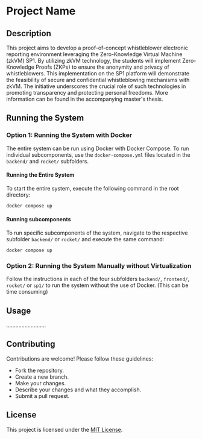 # Project Name

## Description

This project aims to develop a proof-of-concept whistleblower electronic reporting
environment leveraging the Zero-Knowledge Virtual Machine (zkVM) SP1. By
utilizing zkVM technology, the students will implement Zero-Knowledge Proofs
(ZKPs) to ensure the anonymity and privacy of whistleblowers. This implementation
on the SP1 platform will demonstrate the feasibility of secure and confidential
whistleblowing mechanisms with zkVM. The initiative underscores the crucial role of
such technologies in promoting transparency and protecting personal freedoms.
More information can be found in the accompanying master's thesis.

## Running the System

### Option 1: Running the System with Docker

The entire system can be run using Docker with Docker Compose. To run individual subcomponents, use the `docker-compose.yml` files located in the `backend/` and `rocket/` subfolders.

#### Running the Entire System

To start the entire system, execute the following command in the root directory:

```bash
docker compose up
```

#### Running subcomponents
To run specific subcomponents of the system, navigate to the respective subfolder `backend/` or `rocket/` and execute the same command:

```bash
docker compose up
```

### Option 2: Running the System Manually without Virtualization

Follow the instructions in each of the four subfolders `backend/`, `frontend/`,  `rocket/` or `sp1/` to run the system without the use of Docker. (This can be time consuming)

## Usage

..........................

## Contributing

Contributions are welcome! Please follow these guidelines:

- Fork the repository.
- Create a new branch.
- Make your changes.
- Describe your changes and what they accomplish.
- Submit a pull request.

## License

This project is licensed under the [MIT License](LICENSE).
